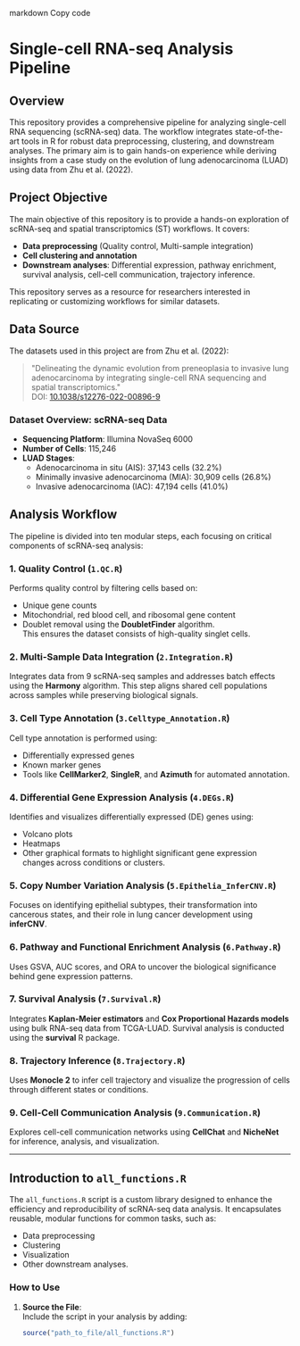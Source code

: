 
markdown
Copy code
# Single-cell RNA-seq Analysis Pipeline

## Overview
This repository provides a comprehensive pipeline for analyzing single-cell RNA sequencing (scRNA-seq) data. The workflow integrates state-of-the-art tools in R for robust data preprocessing, clustering, and downstream analyses. The primary aim is to gain hands-on experience while deriving insights from a case study on the evolution of lung adenocarcinoma (LUAD) using data from Zhu et al. (2022).

## Project Objective
The main objective of this repository is to provide a hands-on exploration of scRNA-seq and spatial transcriptomics (ST) workflows. It covers:
- **Data preprocessing** (Quality control, Multi-sample integration)
- **Cell clustering and annotation**
- **Downstream analyses**: Differential expression, pathway enrichment, survival analysis, cell-cell communication, trajectory inference.

This repository serves as a resource for researchers interested in replicating or customizing workflows for similar datasets.

## Data Source
The datasets used in this project are from Zhu et al. (2022):
> "Delineating the dynamic evolution from preneoplasia to invasive lung adenocarcinoma by integrating single-cell RNA sequencing and spatial transcriptomics."  
DOI: [10.1038/s12276-022-00896-9](https://doi.org/10.1038/s12276-022-00896-9)

### Dataset Overview: scRNA-seq Data
- **Sequencing Platform**: Illumina NovaSeq 6000
- **Number of Cells**: 115,246
- **LUAD Stages**:
  - Adenocarcinoma in situ (AIS): 37,143 cells (32.2%)
  - Minimally invasive adenocarcinoma (MIA): 30,909 cells (26.8%)
  - Invasive adenocarcinoma (IAC): 47,194 cells (41.0%)

## Analysis Workflow
The pipeline is divided into ten modular steps, each focusing on critical components of scRNA-seq analysis:

### 1. Quality Control (`1.QC.R`)
Performs quality control by filtering cells based on:
- Unique gene counts
- Mitochondrial, red blood cell, and ribosomal gene content
- Doublet removal using the **DoubletFinder** algorithm.  
This ensures the dataset consists of high-quality singlet cells.

### 2. Multi-Sample Data Integration (`2.Integration.R`)
Integrates data from 9 scRNA-seq samples and addresses batch effects using the **Harmony** algorithm. This step aligns shared cell populations across samples while preserving biological signals.

### 3. Cell Type Annotation (`3.Celltype_Annotation.R`)
Cell type annotation is performed using:
- Differentially expressed genes
- Known marker genes
- Tools like **CellMarker2**, **SingleR**, and **Azimuth** for automated annotation.

### 4. Differential Gene Expression Analysis (`4.DEGs.R`)
Identifies and visualizes differentially expressed (DE) genes using:
- Volcano plots
- Heatmaps
- Other graphical formats to highlight significant gene expression changes across conditions or clusters.

### 5. Copy Number Variation Analysis (`5.Epithelia_InferCNV.R`)
Focuses on identifying epithelial subtypes, their transformation into cancerous states, and their role in lung cancer development using **inferCNV**.

### 6. Pathway and Functional Enrichment Analysis (`6.Pathway.R`)
Uses GSVA, AUC scores, and ORA to uncover the biological significance behind gene expression patterns.

### 7. Survival Analysis (`7.Survival.R`)
Integrates **Kaplan-Meier estimators** and **Cox Proportional Hazards models** using bulk RNA-seq data from TCGA-LUAD. Survival analysis is conducted using the **survival** R package.

### 8. Trajectory Inference (`8.Trajectory.R`)
Uses **Monocle 2** to infer cell trajectory and visualize the progression of cells through different states or conditions.

### 9. Cell-Cell Communication Analysis (`9.Communication.R`)
Explores cell-cell communication networks using **CellChat** and **NicheNet** for inference, analysis, and visualization.

---

## Introduction to `all_functions.R`
The `all_functions.R` script is a custom library designed to enhance the efficiency and reproducibility of scRNA-seq data analysis. It encapsulates reusable, modular functions for common tasks, such as:
- Data preprocessing
- Clustering
- Visualization
- Other downstream analyses.

### How to Use
1. **Source the File**:  
   Include the script in your analysis by adding:
   ```R
   source("path_to_file/all_functions.R")
